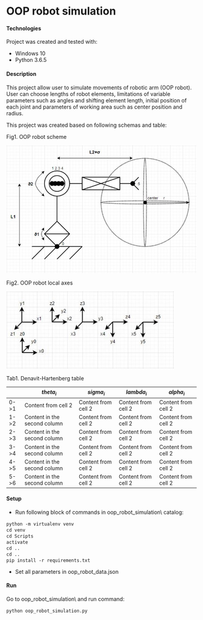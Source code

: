 # OOP robot simulation

#### Technologies
Project was created and tested with:
* Windows 10
* Python 3.6.5

#### Description
This project allow user to simulate movements of robotic arm (OOP robot). User can choose lengths of robot elements, limitations of variable parameters such as angles and shifting element length, initial position of each joint and parameters of working area such as center position and radius.

This project was created based on following schemas and table:

Fig1. OOP robot scheme

![robot scheme](/images/robot.JPG)

Fig2. OOP robot local axes

![robot axes](/images/axes.JPG)

Tab1. Denavit-Hartenberg table

|  | $theta_i$ | $sigma_i$ | $lambda_i$ | $alpha_i$|
|------------ | ------------- | ------------ | ------------- | ------------|
|0->1 | Content from cell 2| Content from cell 2| Content from cell 2| Content from cell 2|
|1->2 | Content in the second column| Content from cell 2| Content from cell 2| Content from cell 2|
|2->3 | Content in the second column| Content from cell 2| Content from cell 2| Content from cell 2|
|3->4 | Content in the second column| Content from cell 2| Content from cell 2| Content from cell 2|
|4->5 | Content in the second column| Content from cell 2| Content from cell 2| Content from cell 2|
|5->6 | Content in the second column| Content from cell 2| Content from cell 2| Content from cell 2|


#### Setup
- Run following block of commands in oop_robot_simulation\ catalog:
```
python -m virtualenv venv
cd venv
cd Scripts
activate
cd ..
cd ..
pip install -r requirements.txt
```
- Set all parameters in oop_robot_data.json


#### Run
Go to oop_robot_simulation\ and run command:
```
python oop_robot_simulation.py
```